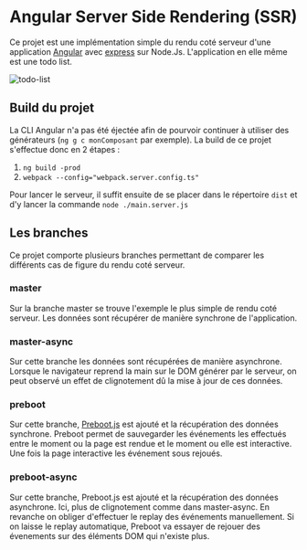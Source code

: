 # Angular Server Side Rendering (SSR)

Ce projet est une implémentation simple du rendu coté serveur d'une application [Angular](https://github.com/angular/angular) avec [express](https://github.com/expressjs/express) sur Node.Js.
L'application en elle même est une todo list.

![todo-list](https://i.imgur.com/2uA4ywp.png)

## Build du projet

La CLI Angular n'a pas été éjectée afin de pourvoir continuer à utiliser des générateurs (`ng g c monComposant` par exemple). 
La build de ce projet s'effectue donc en 2 étapes :
 1. `ng build -prod`
 2. `webpack --config="webpack.server.config.ts"`

Pour lancer le serveur, il suffit ensuite de se placer dans le répertoire `dist` et d'y lancer la commande `node ./main.server.js`

## Les branches 

Ce projet comporte plusieurs branches permettant de comparer les différents cas de figure du rendu coté serveur.

### master

Sur la branche master se trouve l'exemple le plus simple de rendu coté serveur. Les données sont récupérer de manière synchrone de l'application.

### master-async

Sur cette branche les données sont récupérées de manière asynchrone. Lorsque le navigateur reprend la main sur le DOM générer par le serveur, on peut observé un effet de clignotement dû la mise à jour de ces données.

### preboot

Sur cette branche, [Preboot.js](https://github.com/angular/preboot) est ajouté et la récupération des données synchrone. Preboot permet de sauvegarder les événements les effectués entre le moment ou la page est rendue et le moment ou elle est interactive. Une fois la page interactive les événement sous rejoués.

### preboot-async

Sur cette branche, Preboot.js est ajouté et la récupération des données asynchrone. Ici, plus de clignotement comme dans master-async. En revanche on obliger d'effectuer le replay des événements manuellement. Si on laisse le replay automatique, Preboot va essayer de rejouer des évenements sur des éléments DOM qui n'existe plus.
